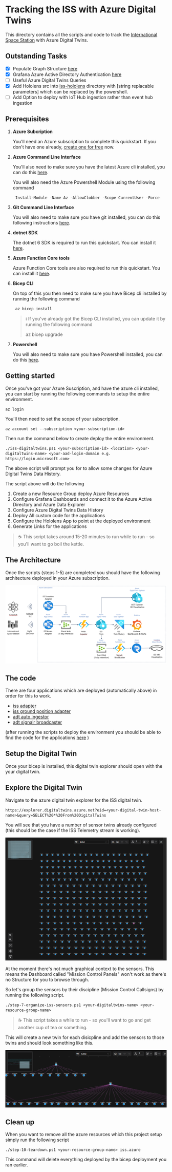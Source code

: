 # Tracking the ISS with Azure Digital Twins

This directory contains all the scripts and code to track the [International Space Station](https://en.wikipedia.org/wiki/International_Space_Station) with Azure Digital Twins.

## Outstanding Tasks

- [x] Populate Graph Structure [here](./step-7-organize-iss-sensors.ps1)
- [x] Grafana Azure Active Directory Authentication [here](./step-2-configure-iss-dashboards.ps1)
- [ ] Useful Azure Digital Twins Queries
- [x] Add Hololens src into [iss-hololens](./iss-hololens) directory with [string replacable parameters] which can be replaced by the powershell.
- [ ] Add Option to deploy with IoT Hub ingestion rather than event hub ingestion

## Prerequisites

1. **Azure Subcription**

   You'll need an Azure subscription to complete this quickstart. If you don't have one already, [create one for free](https://azure.microsoft.com/free/) now.

2. **Azure Command Line Interface**

   You'll also need to make sure you have the latest Azure cli installed, you can do this [here](https://learn.microsoft.com/cli/azure/install-azure-cli?view=azure-cli-latest).

   You will also need the Azure Powershell Module using the following command

        Install-Module -Name Az -AllowClobber -Scope CurrentUser -Force

3. **Git Command Line Interface**

    You will also need to make sure you have git installed, you can do this following instructions [here](https://git-scm.com/book/en/v2/Getting-Started-Installing-Git).

4. **dotnet SDK**

    The dotnet 6 SDK is required to run this quickstart. You can install it [here](https://learn.microsoft.com/dotnet/core/tools/dotnet-install-script).

5. **Azure Function Core tools**

    Azure Function Core tools are also required to run this quickstart. You can install it [here](https://learn.microsoft.com/azure/azure-functions/functions-run-local).

6. **Bicep CLI**

    On top of this you then need to make sure you have Bicep cli installed by running the following command

        az bicep install

    > :information_source: If you've already got the Bicep CLI installed, you can update it by running the following command
    >
    >    az bicep upgrade

7. **Powershell**

    You will also need to make sure you have Powershell installed, you can do this [here](https://learn.microsoft.com/powershell/scripting/install/installing-powershell-core-on-windows?view=powershell-6).

## Getting started

Once you've got your Azure Suscription, and have the azure cli installed, you can start by running the following commands to setup the entire environment.

    az login

You'll then need to set the scope of your subscription.

    az account set --subscription <your-subscription-id>

Then run the command below to create deploy the entire environment.

    ./iss-digitaltwins.ps1 <your-subscription-id> <location> <your-digitaltwins-name> <your-aad-login-domain e.g. https://login.microsoft.com>

The above script will prompt you for to allow some changes for Azure Digital Twins Data History.

The script above will do the following

1. Create a new Resource Group deploy Azure Resources
2. Configure Grafana Dashboards and connect it to the Azure Active Directory and Azure Data Explorer
3. Configure Azure Digital Twins Data History
4. Deploy All custom code for the applications
5. Configure the Hololens App to point at the deployed environment
6. Generate Links for the applications

>☕  This script takes around 15-20 minutes to run while to run - so you'll want to go boil the kettle.

## The Architecture

Once the scripts (steps 1-5) are completed you should have the following architecture deployed in your Azure subscription.

![ISS Architecture with event hub](../images/ISS/iss-architecture-event-hub-ingest.png)

## The code

There are four applications which are deployed (automatically above) in order for this to work.

- [iss adapter](https://github.com/WaywardHayward/iss_azure_data_adapter)
- [iss ground position adapter](https://github.com/WaywardHayward/iss-location-ingestor)
- [adt auto ingestor](https://github.com/WaywardHayward/adt-auto-ingestor)
- [adt signalr broadcaster](https://github.com/WaywardHayward/adt-signalr-broadcaster)

(after running the scripts to deploy the environment you should be able to find the code for the applications [here](./iss-applications/) )

## Setup the Digital Twin

Once your bicep is installed, this digital twin explorer should open with the your digital twin.

## Explore the Digital Twin

Navigate to the azure digital twin explorer for the ISS digital twin.

    https://explorer.digitaltwins.azure.net?eid=<your-digital-twin-host-name>&query=SELECT%20*%20From%20DigitalTwins

You will see that you have a number of sensor twins already configured (this should be the case if the ISS Telemetry stream is working).

![auto provisioned twins](../images/ISS/iss-auto-provisioned-twins.png)

At the moment there's not much graphical context to the sensors. This means the Dashboard called "Mission Control Panels" won't work as there's no Structure for you to browse through.

So let's group the sensors by their discipline (Mission Control Callsigns) by running the following script.

    ./step-7-organize-iss-sensors.ps1 <your-digitaltwins-name> <your-resource-group-name>

>☕  This script takes a while to run - so you'll want to go and get another cup of tea or something.

This will create a new twin for each disicpline and add the sensors to those twins and should look something like this.

![Organized twins](../images/ISS/iss-organized-twins.png)

## Clean up

When you want to remove all the azure resources which this project setup simply run the following script

    ./step-10-teardown.ps1 <your-resource-group-name> iss.azure

This command will delete everything deployed by the bicep deployment you ran earlier.
